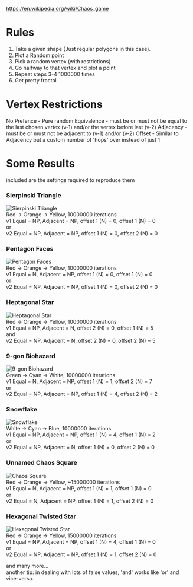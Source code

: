 https://en.wikipedia.org/wiki/Chaos_game

# Rules

1. Take a given shape (Just regular polygons in this case).
2. Plot a Random point
3. Pick a random vertex (with restrictions)
4. Go halfway to that vertex and plot a point
5. Repeat steps 3-4 1000000 times
6. Get pretty fractal

# Vertex Restrictions
No Prefence - Pure random
Equivalence - must be or must not be equal to the last chosen vertex (v-1) and/or the vertex before last (v-2)
Adjacency - must be or must not be adjacent to (v-1) and/or (v-2)
Offset - Similar to Adjacency but a custom number of 'hops' over instead of just 1

# Some Results
included are the settings required to reproduce them
### Sierpinski Triangle
![Sierpinski Triangle](https://github.com/BLARGoMATIC/MathGraphics/blob/master/Pictures/Serpinksi%20Triangle.png?raw=true)  
Red -> Orange -> Yellow, 10000000 iterations  
v1 Equal = NP, Adjacent = NP, offset 1 (N) = 0, offset 1 (N) = 0  
or  
v2 Equal = NP, Adjacent = NP, offset 1 (N) = 0, offset 2 (N) = 0  
### Pentagon Faces
![Pentagon Faces](https://github.com/BLARGoMATIC/MathGraphics/blob/master/Pictures/Chaos%20Pentagon%202.png?raw=true)  
Red -> Orange -> Yellow, 10000000 iterations  
v1 Equal = N, Adjacent = NP, offset 1 (N) = 0, offset 1 (N) = 0  
or  
v2 Equal = NP, Adjacent = NP, offset 1 (N) = 0, offset 2 (N) = 0  
### Heptagonal Star
![Heptagonal Star](https://github.com/BLARGoMATIC/MathGraphics/blob/master/Pictures/Heptagon%20Star.png?raw=true)  
Red -> Orange -> Yellow, 10000000 iterations  
v1 Equal = NP, Adjacent = N, offset 2 (N) = 0, offset 1 (N) = 5  
and  
v2 Equal = NP, Adjacent = N, offset 2 (N) = 0, offset 2 (N) = 5 
### 9-gon Biohazard
![9-gon Biohazard](https://github.com/BLARGoMATIC/MathGraphics/blob/master/Pictures/Biohazard.png?raw=true)  
Green -> Cyan -> White, 10000000 iterations  
v1 Equal = N, Adjacent = NP, offset 1 (N) = 1, offset 2 (N) = 7  
or  
v2 Equal = NP, Adjacent = NP, offset 1 (N) = 4, offset 2 (N) = 2  
### Snowflake
![Snowflake](https://github.com/BLARGoMATIC/MathGraphics/blob/master/Pictures/Snow%20Flake.png?raw=true)  
White -> Cyan -> Blue, 10000000 iterations  
v1 Equal = NP, Adjacent = NP, offset 1 (N) = 4, offset 1 (N) = 2  
or  
v2 Equal = NP, Adjacent = N, offset 1 (N) = 0, offset 2 (N) = 0  
### Unnamed Chaos Square
![Chaos Square](https://github.com/BLARGoMATIC/MathGraphics/blob/master/Pictures/Chaos%20Square.png?raw=true)  
Red -> Orange -> Yellow, ~15000000 iterations  
v1 Equal = N, Adjacent = NP, offset 1 (N) = 1, offset 1 (N) = 0  
or  
v2 Equal = N, Adjacent = NP, offset 1 (N) = 1, offset 2 (N) = 0  
### Hexagonal Twisted Star
![Hexagonal Twisted Star](https://github.com/BLARGoMATIC/MathGraphics/blob/master/Pictures/Red%20and%20White%20hexagonal%20star.png?raw=true)  
Red -> Orange -> Yellow, 15000000 iterations  
v1 Equal = NP, Adjacent = NP, offset 1 (N) = 4, offset 1 (N) = 0  
or  
v2 Equal = NP, Adjacent = NP, offset 1 (N) = 1, offset 2 (N) = 0  

and many more...  
another tip: in dealing with lots of false values, 'and' works like 'or' and vice-versa.

